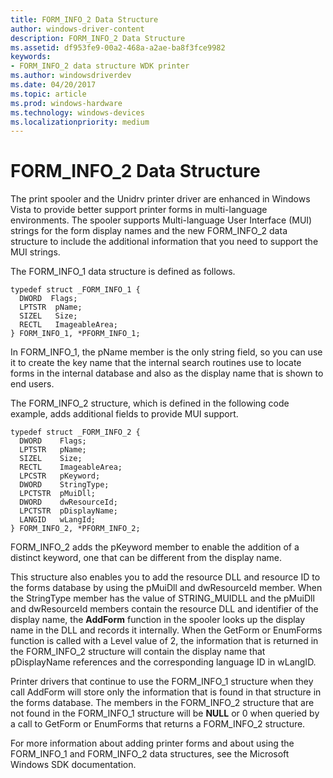 ```yaml
---
title: FORM_INFO_2 Data Structure
author: windows-driver-content
description: FORM_INFO_2 Data Structure
ms.assetid: df953fe9-00a2-468a-a2ae-ba8f3fce9982
keywords:
- FORM_INFO_2 data structure WDK printer
ms.author: windowsdriverdev
ms.date: 04/20/2017
ms.topic: article
ms.prod: windows-hardware
ms.technology: windows-devices
ms.localizationpriority: medium
---
```


# FORM\_INFO\_2 Data Structure


The print spooler and the Unidrv printer driver are enhanced in Windows Vista to provide better support printer forms in multi-language environments. The spooler supports Multi-language User Interface (MUI) strings for the form display names and the new FORM\_INFO\_2 data structure to include the additional information that you need to support the MUI strings.

The FORM\_INFO\_1 data structure is defined as follows.

```
typedef struct _FORM_INFO_1 { 
  DWORD  Flags; 
  LPTSTR  pName; 
  SIZEL   Size; 
  RECTL   ImageableArea; 
} FORM_INFO_1, *PFORM_INFO_1;
```

In FORM\_INFO\_1, the pName member is the only string field, so you can use it to create the key name that the internal search routines use to locate forms in the internal database and also as the display name that is shown to end users.

The FORM\_INFO\_2 structure, which is defined in the following code example, adds additional fields to provide MUI support.

```
typedef struct _FORM_INFO_2 { 
  DWORD    Flags; 
  LPTSTR   pName; 
  SIZEL    Size; 
  RECTL    ImageableArea;
  LPCSTR   pKeyword;
  DWORD    StringType;
  LPCTSTR  pMuiDll;
  DWORD    dwResourceId;
  LPCTSTR  pDisplayName;
  LANGID   wLangId; 
} FORM_INFO_2, *PFORM_INFO_2;
```

FORM\_INFO\_2 adds the pKeyword member to enable the addition of a distinct keyword, one that can be different from the display name.

This structure also enables you to add the resource DLL and resource ID to the forms database by using the pMuiDll and dwResourceId member. When the StringType member has the value of STRING\_MUIDLL and the pMuiDll and dwResourceId members contain the resource DLL and identifier of the display name, the **AddForm** function in the spooler looks up the display name in the DLL and records it internally. When the GetForm or EnumForms function is called with a Level value of 2, the information that is returned in the FORM\_INFO\_2 structure will contain the display name that pDisplayName references and the corresponding language ID in wLangID.

Printer drivers that continue to use the FORM\_INFO\_1 structure when they call AddForm will store only the information that is found in that structure in the forms database. The members in the FORM\_INFO\_2 structure that are not found in the FORM\_INFO\_1 structure will be **NULL** or 0 when queried by a call to GetForm or EnumForms that returns a FORM\_INFO\_2 structure.

For more information about adding printer forms and about using the FORM\_INFO\_1 and FORM\_INFO\_2 data structures, see the Microsoft Windows SDK documentation.

 

 




